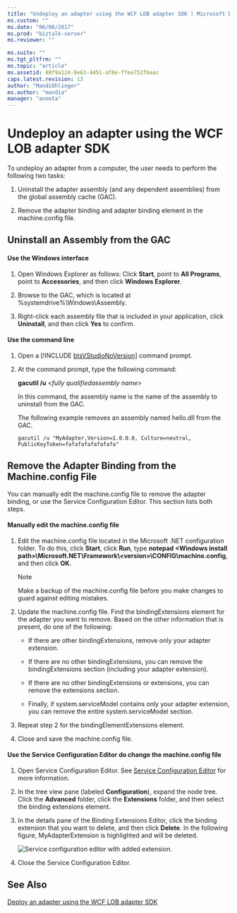 ```yaml
---
title: "Undeploy an adapter using the WCF LOB adapter SDK | Microsoft Docs"
ms.custom: ""
ms.date: "06/08/2017"
ms.prod: "biztalk-server"
ms.reviewer: ""

ms.suite: ""
ms.tgt_pltfrm: ""
ms.topic: "article"
ms.assetid: 98f9a124-9e63-4451-af0e-ffee752fbeac
caps.latest.revision: 13
author: "MandiOhlinger"
ms.author: "mandia"
manager: "anneta"
---
```

# Undeploy an adapter using the WCF LOB adapter SDK
To undeploy an adapter from a computer, the user needs to perform the following two tasks:  
  
1.  Uninstall the adapter assembly (and any dependent assemblies) from the global assembly cache (GAC).  
  
2.  Remove the adapter binding and adapter binding element in the machine.config file.  
  
## Uninstall an Assembly from the GAC  
  
#### Use the Windows interface  
  
1.  Open Windows Explorer as follows: Click **Start**, point to **All Programs**, point to **Accessories**, and then click **Windows Explorer**.  
  
2.  Browse to the GAC, which is located at %systemdrive%\Windows\Assembly.  
  
3.  Right-click each assembly file that is included in your application, click **Uninstall**, and then click **Yes** to confirm.  
  
#### Use the command line  
  
1. Open a [!INCLUDE [btsVStudioNoVersion](../../includes/btsvstudionoversion-md.md)] command prompt.  
  
2. At the command prompt, type the following command:  
  
    <strong>gacutil /u</strong> \<<em>fully qualified</em><em>assembly name</em>\>  
  
    In this command, the assembly name is the name of the assembly to uninstall from the GAC.  
  
    The following example removes an assembly named hello.dll from the GAC.  
  
    `gacutil /u "MyAdapter,Version=1.0.0.0, Culture=neutral, PublicKeyToken=fafafafafafafafa"`
  
## Remove the Adapter Binding from the Machine.config File  
 You can manually edit the machine.config file to remove the adapter binding, or use the Service Configuration Editor. This section lists both steps. 
  
#### Manually edit the machine.config file  
  
1.  Edit the machine.config file located in the Microsoft .NET configuration folder. To do this, click **Start**, click **Run**, type **notepad \<Windows install path\>\Microsoft.NET\Framework\\<version\>\CONFIG\machine.config**, and then click **OK**.  
  
    > [!NOTE]
    >  Make a backup of the machine.config file before you make changes to guard against editing mistakes.  
  
2.  Update the machine.config file. Find the bindingExtensions element for the adapter you want to remove. Based on the other information that is present, do one of the following:  
  
    -   If there are other bindingExtensions, remove only your adapter extension.  
  
    -   If there are no other bindingExtensions, you can remove the bindingExtensions section (including your adapter extension).  
  
    -   If there are no other bindingExtensions or extensions, you can remove the extensions section.  
  
    -   Finally, if system.serviceModel contains only your adapter extension, you can remove the entire system.serviceModel section.  
  
3.  Repeat step 2 for the bindingElementExtensions element.  
  
4.  Close and save the machine.config file.  
  
#### Use the Service Configuration Editor do change the machine.config file  
  
1.  Open Service Configuration Editor. See [Service Configuration Editor](https://msdn.microsoft.com/library/ms732009.aspx) for more information.
  
2.  In the tree view pane (labeled **Configuration**), expand the node tree. Click the **Advanced** folder, click the **Extensions** folder, and then select the binding extensions element.  
  
3.  In the details pane of the Binding Extensions Editor, click the binding extension that you want to delete, and then click **Delete**. In the following figure, MyAdapterExtension is highlighted and will be deleted.  
  
     ![Service configuration editor with added extension.](../../adapters-and-accelerators/wcf-lob-adapter-sdk/media/955d37ea-cba5-49db-90de-0f8feb49c0e0.gif "955d37ea-cba5-49db-90de-0f8feb49c0e0")  
  
4.  Close the Service Configuration Editor.  
  
## See Also  
 [Deploy an adapter using the WCF LOB adapter SDK](../../adapters-and-accelerators/wcf-lob-adapter-sdk/deploy-an-adapter-using-the-wcf-lob-adapter-sdk.md)